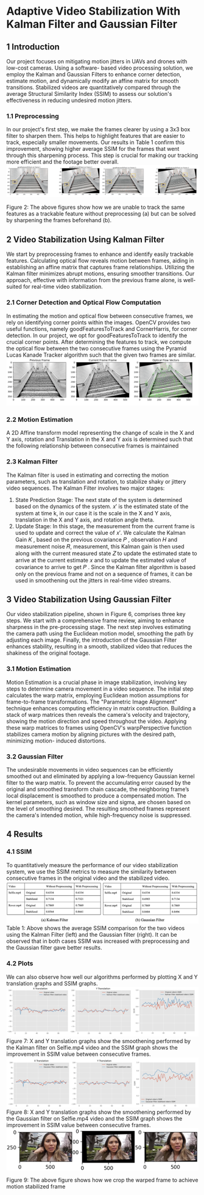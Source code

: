 # Adaptive Video Stabilization With Kalman Filter and Gaussian Filter

## 1 Introduction
Our project focuses on mitigating motion jitters in UAVs and drones with low-cost cameras. Using a software- based video processing solution, we employ the Kalman and Gaussian Filters to enhance corner detection, estimate motion, and dynamically modify an affine matrix for smooth transitions. Stabilized videos are quantitatively compared through the average Structural Similarity Index (SSIM) to assess our solution's effectiveness in reducing undesired motion jitters.

### 1.1 Preprocessing
In our project's first step, we make the frames clearer by using a 3x3 box filter to sharpen them. This helps to highlight features that are easier to track, especially smaller movements. Our results in Table 1 confirm this improvement, showing higher average SSIM for the frames that went through this sharpening process. This step is crucial for making our tracking more efficient and the footage better overall.
![preprocessing](https://github.com/spoorthiuk/video-stabilization-using-gaussian-and-kalman-filters/blob/main/assets/preprocessing.png)

Figure 2: The above figures show how we are unable to track the same features as a trackable feature without preprocessing (a) but can be solved by sharpening the frames beforehand (b).
## 2 Video Stabilization Using Kalman Filter
We start by preprocessing frames to enhance and identify easily trackable features. Calculating optical flow reveals motion between frames, aiding in establishing an affine matrix that captures frame relationships. Utilizing the Kalman filter minimizes abrupt motions, ensuring smoother transitions. Our approach, effective with information from the previous frame alone, is well-suited for real-time video stabilization.

### 2.1 Corner Detection and Optical Flow Computation
In estimating the motion and optical flow between consecutive frames, we rely on identifying corner points within the images. OpenCV provides two useful functions, namely goodFeaturesToTrack and CornerHarris, for corner detection. In our project, we opt for goodFeaturesToTrack to identify the crucial corner points.
After determining the features to track, we compute the optical flow between the two consecutive frames using the Pyramid Lucas Kanade Tracker algorithm such that the given two frames are similar.
![corner detection](https://github.com/spoorthiuk/video-stabilization-using-gaussian-and-kalman-filters/blob/main/assets/opticalflow.png)

###  2.2 Motion Estimation
A 2D Affine transform model representing the change of scale in the X and Y axis, rotation and Translation in the X and Y axis is determined such that the following relationship between consecutive frames is maintained

### 2.3 Kalman Filter
The Kalman filter is used in estimating and correcting the motion parameters, such as translation and rotation, to stabilize shaky or jittery video sequences. The Kalman Filter involves two major stages:
1) State Prediction Stage: The next state of the system is determined based on the dynamics of the system. 𝑥′ is the estimated state of the system at time k, in our case it is the scale in the X and Y axis, translation in the X and Y axis, and rotation angle theta.
2) Update Stage: In this stage, the measurement from the current frame is used to update and correct the
value of 𝑥′. We calculate
the Kalman Gain 𝐾 , based on the previous covariance 𝑃 , observation 𝐻 and measurement noise
𝑅, measurement, this Kalman gain is then used along with the current measured state 𝑍 to update the
estimated state to arrive at the current estimate 𝑥 and to update the estimated value of covariance to
arrive to get 𝑃 .
Since the Kalman filter algorithm is based only on the previous frame and not on a sequence of frames, it can be used in smoothening out the jitters in real-time video streams.
## 3 Video Stabilization Using Gaussian Filter
Our video stabilization pipeline, shown in Figure 6, comprises three key steps. We start with a comprehensive frame review, aiming to enhance sharpness in the pre-processing stage. The next step involves estimating the camera path using the Euclidean motion model, smoothing the path by adjusting each image. Finally, the introduction of the Gaussian Filter enhances stability, resulting in a smooth, stabilized video that reduces the shakiness of the original footage.
### 3.1 Motion Estimation
Motion Estimation is a crucial phase in image stabilization, involving key steps to determine camera movement in a video sequence. The initial step calculates the warp matrix, employing Euclidean motion assumptions for frame-to-frame transformations. The "Parametric Image Alignment" technique enhances computing efficiency in matrix construction. Building a stack of warp matrices then reveals the camera's velocity and trajectory, showing the motion direction and speed throughout the video. Applying these warp matrices to frames using OpenCV's warpPerspective function stabilizes camera motion by aligning pictures with the desired path, minimizing motion- induced distortions.
### 3.2 Gaussian Filter
The undesirable movements in video sequences can be efficiently smoothed out and eliminated by applying a low-frequency Gaussian kernel filter to the warp matrix. To prevent the accumulating error caused by the original and smoothed transform chain cascade, the neighboring frame’s local displacement is smoothed to
produce a compensated motion.
The kernel parameters, such as window size and sigma, are chosen based on the level of smoothing desired. The resulting smoothed frames represent the camera's intended motion, while high-frequency noise is suppressed.
## 4 Results 
### 4.1 SSIM
To quantitatively measure the performance of our video stabilization system, we use the SSIM metrics to measure the similarity between consecutive frames in the original video and the stabilized video. 
![SSIM](https://github.com/spoorthiuk/video-stabilization-using-gaussian-and-kalman-filters/blob/main/assets/SSIM.png)
Table 1: Above shows the average SSIM comparison for the two videos using the Kalman Filter (left) and the Gaussian filter (right). It can be observed that in both cases SSIM was increased with preprocessing and the Gaussian filter gave better results.
### 4.2 Plots
We can also observe how well our algorithms performed by plotting X and Y translation graphs and SSIM graphs.
![plo1](https://github.com/spoorthiuk/video-stabilization-using-gaussian-and-kalman-filters/blob/main/assets/Plot1.png)
Figure 7: X and Y translation graphs show the smoothening performed by the Kalman filter on Selfie.mp4 video and the SSIM graph shows the improvement in SSIM value between consecutive frames.
![plo1](https://github.com/spoorthiuk/video-stabilization-using-gaussian-and-kalman-filters/blob/main/assets/Plot2.png)
Figure 8: X and Y translation graphs show the smoothening performed by the Gaussian filter on Selfie.mp4 video and the SSIM graph shows the improvement in SSIM value between consecutive frames.
![frames](https://github.com/spoorthiuk/video-stabilization-using-gaussian-and-kalman-filters/blob/main/assets/Frames.png)

Figure 9: The above figure shows how we crop the warped frame to achieve motion stabilized frame
